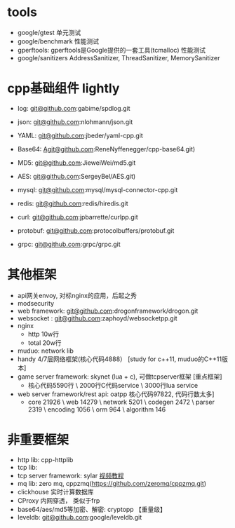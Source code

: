 

# tools
+ google/gtest 单元测试
+ google/benchmark 性能测试
+ gperftools:  gperftools是Google提供的一套工具(tcmalloc) 性能测试
+ google/sanitizers  AddressSanitizer, ThreadSanitizer, MemorySanitizer

# cpp基础组件 lightly 
+ log: git@github.com:gabime/spdlog.git 
+ json: git@github.com:nlohmann/json.git
+ YAML: git@github.com:jbeder/yaml-cpp.git

+ Base64: Agit@github.com:ReneNyffenegger/cpp-base64.git)  
+ MD5: git@github.com:JieweiWei/md5.git
+ AES: git@github.com:SergeyBel/AES.git) 

+ mysql: git@github.com:mysql/mysql-connector-cpp.git
+ redis: git@github.com:redis/hiredis.git
+ curl: git@github.com:jpbarrette/curlpp.git

+ protobuf: git@github.com:protocolbuffers/protobuf.git
+ grpc: git@github.com:grpc/grpc.git


# 其他框架
+ api网关envoy, 对标nginx的应用，后起之秀
+ modsecurity
+ web framework: git@github.com:drogonframework/drogon.git
+ websocket : git@github.com:zaphoyd/websocketpp.git
+ nginx 
	- http 10w行
	- total 20w行
+ muduo: network lib
+ handy 4/7层网络框架(核心代码4888） [study for c++11, muduo的C++11版本]
+ game server framework: skynet (lua + c), 可做tcpserver框架 [重点框架]
	- 核心代码5590行 \ 2000行C代码service \ 3000行lua service
+ web server framework/rest api: oatpp 核心代码97822, 代码行数太多]
	- core 21926 \ web 14279 \ network 5201 \ codegen 2472 \ parser 2319 \ encoding 1056 \ orm 964 \ algorithm 146

# 非重要框架
+ http lib: cpp-httplib
+ tcp lib:
+ tcp server framework: sylar [视频教程](https://www.bilibili.com/video/av53602631/?from=www.sylar.top)
+ mq lib: zero mq, cppzmq(https://github.com/zeromq/cppzmq.git)
+ clickhouse  实时计算数据库
+ CProxy 内网穿透， 类似于frp
+ base64/aes/md5等加密、解密: cryptopp  【重量级】
+ leveldb: git@github.com:google/leveldb.git
